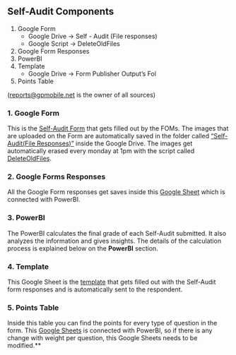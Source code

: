 ## Self-Audit Components

1. Google Form
   - Google Drive → Self - Audit (File responses) 
   - Google Script → DeleteOldFiles
2. Google Form Responses
3. PowerBI
4. Template
   - Google Drive → Form Publisher Output’s Fol
5. Points Table 

(reports@gpmobile.net is the owner of all sources)



### 1. Google Form

This is the [Self-Audit Form](https://docs.google.com/a/sunholdings.net/forms/d/1m-N2uCmuza-nMP9X3PIZB8qMbnnpd9BxMiC8mz67CuU/edit?usp=forms_home&ths=true) that gets filled out by the FOMs. 
The images that are uploaded on the Form are automatically saved in the folder called [“Self-Audit(File Responses)”](https://drive.google.com/drive/u/2/folders/0BxQ3K2juRI2NfnVOWHB6SG1FcEkyeVhlUGs5bjRfT2ZCWURDZ096ZTZUa2FnMU1zaDBWVEU) inside the Google Drive. 
The images get automatically erased every monday at 1pm with the script called [DeleteOldFiles](https://script.google.com/u/2/home/projects/1gGI8fYGYa8lIixd66IehKsnfjRVIK-XO_GW0U16wtsqtE51i20u_XzIp).


### 2. Google Forms Responses

All the Google Form responses get saves inside this [Google Sheet](https://docs.google.com/spreadsheets/d/1ZQH0ohoGL4ipzDssMKqES6Sr1j1c5nLW-IQ6-oyxFdQ/edit#gid=1811552042) which is connected with PowerBI.


### 3. PowerBI


The PowerBI calculates the final grade of each Self-Audit submitted. It also analyzes the information and gives insights. The details of the calculation process is explained below on the **PowerBI** section.



### 4. Template

This Google Sheet is the [template](https://docs.google.com/spreadsheets/d/1gQK_dDIeZ1Z_eRhKFbk8r1Si3okPYFzCQvTEWvB5kzc/edit#gid=0) that gets filled out with the Self-Audit form responses and is automatically sent to the respondent. 



### 5. Points Table

Inside this table you can find the points for every type of question in the form. This [Google Sheets](https://docs.google.com/spreadsheets/d/1-nH52f3ZHGg2MdTU5Mrznw-VtgGRG9F_kuj0dVM-4jY/edit#gid=0) is connected with PowerBI, so if there is any change with weight per question, this Google Sheets needs to be modified.**



